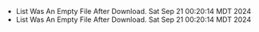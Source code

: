 *  List Was An Empty File After Download. Sat Sep 21 00:20:14 MDT 2024
*  List Was An Empty File After Download. Sat Sep 21 00:20:14 MDT 2024

